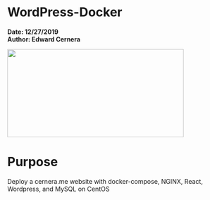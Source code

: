 # WordPress-Docker

**Date: 12/27/2019**  
**Author: Edward Cernera**

<img src="https://stephenafamo.com/blog/wp-content/uploads/2017/03/docker-wordpress.png" data-canonical-src="https://stephenafamo.com/blog/wp-content/uploads/2017/03/docker-wordpress.png" width="400" height="200" />

# Purpose
Deploy a cernera.me website with docker-compose, NGINX, React, Wordpress, and MySQL on CentOS
